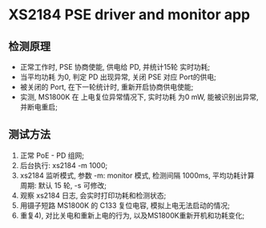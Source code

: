 # XS2184 PSE driver and monitor app

## 检测原理
- 正常工作时, PSE 协商使能, 供电给 PD, 并统计15轮 实时功耗;
- 当平均功耗 为0, 判定 PD 出现异常, 关闭 PSE 对应 Port的供电;
- 被关闭的 Port, 在下一轮统计时, 重新开启协商供电使能;
- 实测, MS1800K 在 上电复位异常情况下, 实时功耗 为0 mW, 能被识别出异常, 并断电重启;

## 测试方法
1. 正常 PoE - PD 组网;
2. 后台执行:  xs2184 -m 1000;
3. xs2184 监听模式, 参数 -m: monitor 模式, 检测间隔 1000ms, 平均功耗计算周期: 默认 15 轮, -s <ms> 可修改;
4. 观察 xs2184 日志, 会实时打印功耗和检测状态;
5. 用镊子短路 MS1800K 的 C133 复位电容, 模拟上电无法启动的情况;
6. 重复4), 对比关电和重新上电的行为, 以及MS1800K重新开机和功耗变化;
